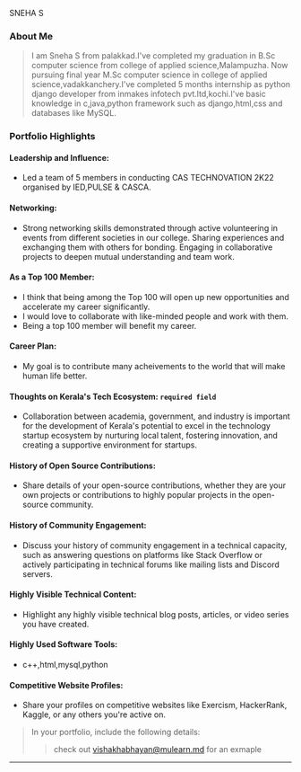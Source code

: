SNEHA S

### About Me

> I am Sneha S from palakkad.I've completed my graduation in B.Sc computer science from college of applied science,Malampuzha. Now pursuing final year M.Sc computer science in college of applied science,vadakkanchery.I've completed 5 months internship as python django developer from inmakes infotech pvt.ltd,kochi.I've basic knowledge in c,java,python framework such as django,html,css and databases like MySQL.


### Portfolio Highlights



#### Leadership and Influence: 

- Led a team of 5 members in conducting CAS TECHNOVATION 2K22 organised by IED,PULSE & CASCA.
#### Networking: 

- Strong networking skills demonstrated through active volunteering in events from different societies in our college.
Sharing experiences and exchanging them with others for bonding.
Engaging in collaborative projects to deepen mutual understanding and team work.

#### As a Top 100 Member: 

- I think that being among the Top 100 will open up new opportunities and accelerate my career significantly.
- I would love to collaborate with like-minded people and work with them.
- Being a top 100 member will benefit my career.

#### Career Plan: 

- My goal is to contribute many acheivements to the world that will make human life better.

#### Thoughts on Kerala's Tech Ecosystem: `required field`

- Collaboration between academia, government, and industry is important for the development of Kerala's potential to excel in the technology startup ecosystem by nurturing local talent, fostering innovation, and creating a supportive environment for startups.

#### History of Open Source Contributions:

- Share details of your open-source contributions, whether they are your own projects or contributions to highly popular projects in the open-source community.

#### History of Community Engagement:

-  Discuss your history of community engagement in a technical capacity, such as answering questions on platforms like Stack Overflow or actively participating in technical forums like mailing lists and Discord servers.

#### Highly Visible Technical Content:

- Highlight any highly visible technical blog posts, articles, or video series you have created.

#### Highly Used Software Tools:

- c++,html,mysql,python

#### Competitive Website Profiles:

- Share your profiles on competitive websites like Exercism, HackerRank, Kaggle, or any others you're active on.



> In your portfolio, include the following details:
>> check out [vishakhabhayan@mulearn.md](./profile/vishakhabhayan@mulearn.md) for an exmaple

---
